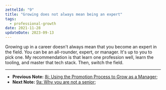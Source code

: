 ```yaml
---
zettelId: "9"
title: "Growing does not always mean being an expert"
tags:
  - professional-growth
date: 2021-11-28
updateDate: 2023-09-13
---
```


Growing up in a career doesn't always mean that you become an expert in the field. You can be an all-rounder, expert, or manager. It's up to you to pick one. My recommendation is that learn one profession well, learn the tooling, and master that tech stack. Then, switch the field.

---

- **Previous Note:** [8j: Using the Promotion Process to Grow as a Manager](/notes/8j/);
- **Next Note:** [9a: Why you are not a senior](/notes/9a/);
